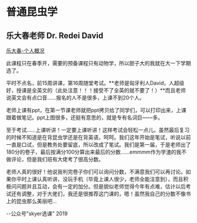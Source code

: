 # 普通昆虫学

## 乐大春老师 Dr. Redei David

[乐大春-个人概况](https://sky.nankai.edu.cn/ldc/list.htm)

此课程只在春季开，需要的预备课程只有动物学，所以胆子大的我就在大一下学期选了。

平时不点名，前15周讲课，第16周随堂考试。**老师是匈牙利人David，人超级好，授课是全英文的（此处注意！！！接受不了全英的就不要了！）**而且老师说英文会有点口音……报名的人不是很多，上课不到20个人。

老师上课有ppt，在第一节课老师就把ppt拷贝给了同学们，可以打印出来，上课跟着做笔记。ppt上图很多，还挺有意思的，就是专有名词巨——多。

至于考试……上课听讲！一定要上课听讲！这样考试会轻松一点儿。虽然最后复习的时候不知道是在背昆虫学还是在背英语，呵呵。我们这年开始是笔试，听说以前一直是口试，但是教务处要留底，所以改成了笔试。我们是第一届，于是老师出了180分的卷子，最后按满分100分算出来最后的分数……emmmm作为学渣的我不做评论，但是我们班有大佬考了很高分数。

老师人真的很好！他说我判完卷子你们可以询问分数，不满意我们可以再讨论。如果你平时上课认真听讲，没玩手机（毕竟上课人很少，老师全能注意到），而且积极问问题并且互动，会有一定的加分。但是貌似老师觉得今年有点难，估计以后考试还有调整，对于大佬们，我还是很推荐这门课的，嗯！虽然我自己的分数不像书上的昆虫那么美丽吧...

--公众号"skyer选课" 2019
